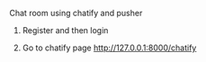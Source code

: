 Chat room using chatify and pusher

1. Register and then login

2. Go to chatify page
http://127.0.0.1:8000/chatify